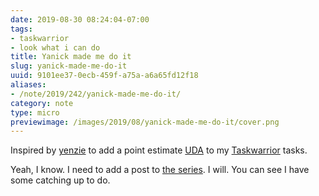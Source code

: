 ```yaml
---
date: 2019-08-30 08:24:04-07:00
tags:
- taskwarrior
- look what i can do
title: Yanick made me do it
slug: yanick-made-me-do-it
uuid: 9101ee37-0ecb-459f-a75a-a6a65fd12f18
aliases:
- /note/2019/242/yanick-made-me-do-it/
category: note
type: micro
previewimage: /images/2019/08/yanick-made-me-do-it/cover.png
---
```

Inspired by [yenzie][] to add a point estimate [UDA] to my [Taskwarrior][] tasks.

Yeah, I know. I need to add a post to [the series][]. I will. You can see I have some catching up to do.

[yenzie]: https://twitter.com/yenzie/status/1167437274612736002
[UDA]: https://taskwarrior.org/docs/udas.html
[Taskwarrior]: https://taskwarrior.org
[the series]: /series/taskwarrior-babysteps